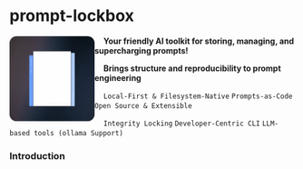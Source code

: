 # prompt-lockbox
<img src="learn/a_logo.gif" align="left" alt="Demo" width="150">

&nbsp;&nbsp;&nbsp; **Your friendly AI toolkit for storing, managing, and supercharging prompts!**

&nbsp;&nbsp;&nbsp; **Brings structure and reproducibility to prompt engineering**

&nbsp;&nbsp;&nbsp; `Local-First & Filesystem-Native` `Prompts-as-Code` `Open Source & Extensible`

&nbsp;&nbsp;&nbsp; `Integrity Locking` `Developer-Centric CLI` `LLM-based tools (ollama Support)`
 
### **Introduction**
